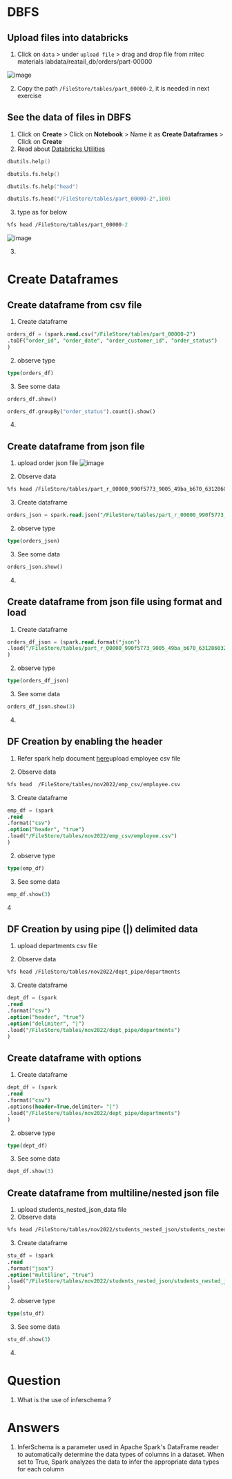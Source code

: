 # DBFS

## Upload files into databricks

1. Click on `data` > under `upload file` > drag and drop file from rritec materials labdata/reatail_db/orders/part-00000

![image](https://user-images.githubusercontent.com/20516321/222360084-1a8ab005-c2d4-4721-8a04-207e6f917468.png)

2.  Copy the path `/FileStore/tables/part_00000-2`, it is needed in next exercise

## See the data of files in DBFS

1. Click on **Create** > Click on **Notebook** > Name it as **Create Dataframes** > Click on **Create**
2. Read about [Databricks Utilities](https://docs.databricks.com/dev-tools/databricks-utils.html#databricks-utilities)
``` fs
dbutils.help()
```
``` fs
dbutils.fs.help()
```

``` fs
dbutils.fs.help("head")
```
``` fs
dbutils.fs.head("/FileStore/tables/part_00000-2",100)
```

3. type as for below
``` fs
%fs head /FileStore/tables/part_00000-2
```
![image](https://user-images.githubusercontent.com/20516321/222361426-8b3fd531-c2ae-49a7-9b36-c97015c30f71.png)


3. 
# Create Dataframes

## Create dataframe from csv file
1. Create dataframe
``` sql
orders_df = (spark.read.csv("/FileStore/tables/part_00000-2")
.toDF("order_id", "order_date", "order_customer_id", "order_status")
)
```
2. observe type
``` sql
type(orders_df)
```
3. See some data
``` sql
orders_df.show()
```
``` py
orders_df.groupBy("order_status").count().show()
```

4. 
## Create dataframe from json file
1. upload order json file
![image](https://user-images.githubusercontent.com/20516321/222363656-9aee863c-a7d3-46d8-8837-eba913b6602e.png)

2. Observe data
``` fs
%fs head /FileStore/tables/part_r_00000_990f5773_9005_49ba_b670_631286032674-1
```
3. Create dataframe
``` sql
orders_json = spark.read.json("/FileStore/tables/part_r_00000_990f5773_9005_49ba_b670_631286032674-1")
```
2. observe type
``` sql
type(orders_json)
```
3. See some data
``` sql
orders_json.show()
```
4. 

## Create dataframe from json file using format and load

1. Create dataframe
``` sql
orders_df_json = (spark.read.format("json")
.load("/FileStore/tables/part_r_00000_990f5773_9005_49ba_b670_631286032674-1")
)
```
2. observe type
``` sql
type(orders_df_json)
```
3. See some data
``` sql
orders_df_json.show(3)
```
4. 
## DF Creation by enabling the header
1. Refer spark help document [here](https://spark.apache.org/docs/latest/sql-data-sources-csv.html)upload employee csv file       

2. Observe data
``` fs
%fs head  /FileStore/tables/nov2022/emp_csv/employee.csv
```
3. Create dataframe
``` sql
emp_df = (spark
.read
.format("csv")
.option("header", "true")
.load("/FileStore/tables/nov2022/emp_csv/employee.csv")
)
```
2. observe type
``` sql
type(emp_df)
```
3. See some data
``` sql
emp_df.show(3)
```
4
## DF Creation by using pipe (|) delimited data
1. upload departments csv file       

2. Observe data
``` fs
%fs head /FileStore/tables/nov2022/dept_pipe/departments
```
3. Create dataframe

``` sql
dept_df = (spark
.read
.format("csv")
.option("header", "true")
.option("delimiter", "|") 
.load("/FileStore/tables/nov2022/dept_pipe/departments")
)
```
## Create dataframe with options

1. Create dataframe

``` sql
dept_df = (spark
.read
.format("csv")
.options(header=True,delimiter= "|") 
.load("/FileStore/tables/nov2022/dept_pipe/departments")
)
```
2. observe type
``` sql
type(dept_df)
```
3. See some data
``` sql
dept_df.show(3)
```
## Create dataframe from multiline/nested json file

1. upload students_nested_json_data file
2. Observe data
``` fs
%fs head /FileStore/tables/nov2022/students_nested_json/students_nested_json_data.json
```
3. Create dataframe
``` sql
stu_df = (spark
.read
.format("json")
.option("multiline", "true")
.load("/FileStore/tables/nov2022/students_nested_json/students_nested_json_data.json")
)
```
2. observe type
``` sql
type(stu_df)
```
3. See some data
``` sql
stu_df.show(3)
```
4. 

# Question

1. What is the use of inferschema ?

# Answers

1. InferSchema is a parameter used in Apache Spark's DataFrame reader to automatically determine the data types of columns in a dataset. When set to True, Spark analyzes the data to infer the appropriate data types for each column

